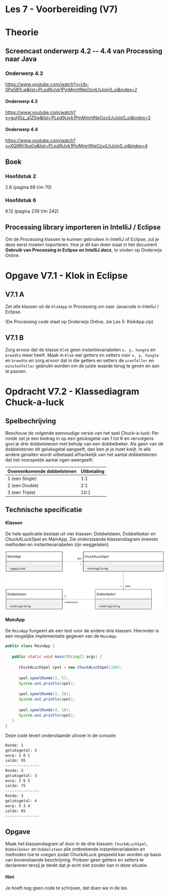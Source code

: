 Les 7 - Voorbereiding (V7)
===

# Theorie

## Screencast onderwerp 4.2 -- 4.4 van Processing naar Java

### Onderwerp 4.2

<https://www.youtube.com/watch?v=Ub-0Pa5B1Lw&list=PLpd9jJvk1PjnMmrtlNeOzviLhJolx0_oi&index=2>

 
#### Onderwerp 4.3

<https://www.youtube.com/watch?v=guHGz_a1Z0w&list=PLpd9jJvk1PjnMmrtlNeOzviLhJolx0_oi&index=3>
 

#### Onderwerp 4.4

<https://www.youtube.com/watch?v=XQltRh1ba0g&list=PLpd9jJvk1PjnMmrtlNeOzviLhJolx0_oi&index=4>



## Boek

### Hoofdstuk 2

2.8 (pagina 68 t/m 70)

### Hoofdstuk 6

6.12 (pagina 239 t/m 242)


## Processing library importeren in IntelliJ / Eclipse 

Om de Processing klassen te kunnen gebruiken in  IntelliJ of Eclipse, zul je deze eerst moeten importeren. Hoe je dit kan doen staat in het document **Gebruik van Processing in Eclipse en IntelliJ.docx**, te vinden op Onderwijs Online.


# Opgave V7.1 - Klok in Eclipse

## V7.1 A

Zet alle klassen uit de `KlokApp` in Processing om naar Javacode in IntelliJ / Eclipse.

(De Processing code staat op Onderwijs Online, zie Les 5: KlokApp.zip)

## V7.1 B

Zorg ervoor dat de klasse `Klok` geen instantievariabelen `x, y, hoogte` en `breedte` meer heeft. Maak in `Klok` wel getters en setters voor `x, y, hoogte` en `breedte` en zorg ervoor dat in die getters en setters de `urenTeller` en `minutenTeller` gebruikt worden om de juiste waarde terug te geven en aan te passen.


# Opdracht V7.2 - Klassediagram Chuck-a-luck

## Spelbechrijving

Beschouw de volgende eenvoudige versie van het spel Chuck-a-luck: Per ronde zet je een bedrag in op een geluksgetal van 1 tot 6 en vervolgens gooi je drie dobbelstenen met behulp van een dobbelbeker. Als geen van de dobbelstenen dit geluksgetal aangeeft, dan ben je je inzet kwijt. In alle andere gevallen wordt uitbetaald afhankelijk van het aantal dobbelstenen dat het voorspelde aantal ogen weergeeft:

| Overeenkomende dobbelstenen |Uitbetaling|
|-----------------------------|-----------|
| 1 (een Single)              | 1:1       |
| 2 (een Double)              | 2:1       |
| 3 (een Triple)              | 10:1      |

## Technische specificatie

#### Klassen

De hele applicatie bestaat uit vier klassen: Dobbelsteen, Dobbelbeker en ChuckALuckSpel en MainApp. Zie onderstaande klassendiagram (meeste methoden en instantievariabelen zijn weggelaten).

![chuckaluckCD](images/media/chuckaluck.png)

#### MainApp

De `MainApp` fungeert als een test voor de andere drie klassen. Hieronder is een mogelijke implementatie gegeven van de `MainApp`.

```java
public class MainApp {

   public static void main(String[] args) {
   
      ChuckALuckSpel spel = new ChuckALuckSpel(100);
      
      spel.speelRonde(3, 5);
      System.out.println(spel);
      
      spel.speelRonde(3, 20);
      System.out.println(spel);
      
      spel.speelRonde(4, 10);
      System.out.println(spel);
   }
}
``` 

Deze code levert onderstaande uitvoer in de console:

```
Ronde: 1
geluksgetal: 3
worp: 1 6 1
saldo: 95
---------------
Ronde: 2
geluksgetal: 3
worp: 2 6 5
saldo: 75
---------------
Ronde: 3
geluksgetal: 4
worp: 5 3 4
saldo: 85
---------------
```

## 

## Opgave

Maak het klassendiagram af door in de drie klassen: `ChuckALuckSpel`, `Dobbelbeker` en `Dobbelsteen` alle ontbrekende instantievariabelen en methoden toe te voegen zodat ChuckALuck gespeeld kan worden op basis van bovenstaande beschrijving.
Probeer geen getters en setters te declareren tenzij je denkt dat je echt niet zonder kan in deze situatie.

#### Hint

Je hoeft nog geen code te schrijven, dat doen we in de les.
